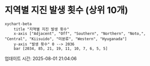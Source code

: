 # 지역별 지진 발생 횟수 (상위 10개)

```mermaid
xychart-beta
    title "지역별 지진 발생 횟수"
    x-axis ["Adjacent", "Off", "Southern", "Northern", "Noto,", "Central", "Kiisuido", "미분류", "Western", "Hyuganada"]
    y-axis "발생 횟수" 0 --> 2036
    bar [2034, 85, 21, 19, 11, 10, 7, 6, 5, 5]
```

업데이트 시간: 2025-08-01 21:04:06
